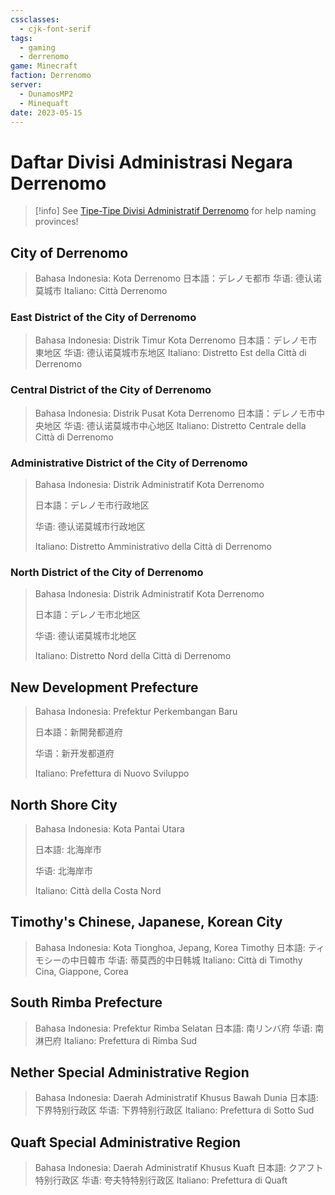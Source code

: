 ```yaml
---
cssclasses:
  - cjk-font-serif
tags:
  - gaming
  - derrenomo
game: Minecraft
faction: Derrenomo
server:
  - DunamosMP2
  - Minequaft
date: 2023-05-15
---
```


# Daftar Divisi Administrasi Negara Derrenomo

> [!info] 
> See [Tipe-Tipe Divisi Administratif Derrenomo](Tipe%20Divisi%20Administratif%20Derrenomo.md) for help naming provinces!


## City of Derrenomo

> Bahasa Indonesia: Kota Derrenomo
> 日本語：デレノモ都市
> 华语: 德认诺莫城市
> Italiano: Città Derrenomo

### East District of the City of Derrenomo

> Bahasa Indonesia: Distrik Timur Kota Derrenomo
> 日本語：デレノモ市東地区
> 华语: 德认诺莫城市东地区
> Italiano: Distretto Est della Città di Derrenomo

### Central District of the City of Derrenomo

> Bahasa Indonesia: Distrik Pusat Kota Derrenomo
> 日本語：デレノモ市中央地区
> 华语: 德认诺莫城市中心地区
> Italiano: Distretto Centrale della Città di Derrenomo

### Administrative District of the City of Derrenomo

> Bahasa Indonesia: Distrik Administratif Kota Derrenomo
>
> 日本語：デレノモ市行政地区
>
> 华语: 德认诺莫城市行政地区
>
> Italiano: Distretto Amministrativo della Città di Derrenomo

### North District of the City of Derrenomo

> Bahasa Indonesia: Distrik Administratif Kota Derrenomo
>
> 日本語：デレノモ市北地区
>
> 华语: 德认诺莫城市北地区
>
> Italiano: Distretto Nord della Città di Derrenomo

## New Development Prefecture

> Bahasa Indonesia: Prefektur Perkembangan Baru
>
> 日本語：新開発都道府
>
> 华语：新开发都道府
>
> Italiano: Prefettura di Nuovo Sviluppo

## North Shore City

 > Bahasa Indonesia: Kota Pantai Utara
 >
> 日本語: 北海岸市
>
> 华语: 北海岸市
>
> Italiano: Città della Costa Nord

## Timothy's Chinese, Japanese, Korean City

> Bahasa Indonesia: Kota Tionghoa, Jepang, Korea Timothy
> 日本語: ティモシーの中日韓市
> 华语: 蒂莫西的中日韩城
> Italiano: Città di Timothy Cina, Giappone, Corea

## South Rimba Prefecture

> Bahasa Indonesia: Prefektur Rimba Selatan
> 日本語: 南リンバ府
> 华语: 南淋巴府
> Italiano: Prefettura di Rimba Sud

## Nether Special Administrative Region

> Bahasa Indonesia: Daerah Administratif Khusus Bawah Dunia
> 日本語: 下界特别行政区
> 华语: 下界特别行政区
> Italiano: Prefettura di Sotto Sud

## Quaft Special Administrative Region

> Bahasa Indonesia: Daerah Administratif Khusus Kuaft
> 日本語: クアフト特别行政区
> 华语: 夸夫特特别行政区
> Italiano: Prefettura di Quaft